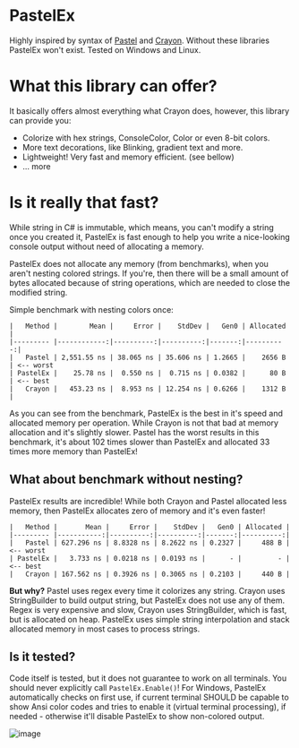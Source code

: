 # PastelEx
Highly inspired by syntax of [Pastel](https://github.com/silkfire/Pastel) and [Crayon](https://github.com/riezebosch/crayon). Without these libraries PastelEx won't exist. Tested on Windows and Linux.

# What this library can offer?
It basically offers almost everything what Crayon does, however, this library can provide you:
- Colorize with hex strings, ConsoleColor, Color or even 8-bit colors.
- More text decorations, like Blinking, gradient text and more.
- Lightweight! Very fast and memory efficient. (see bellow)
- ... more

# Is it really that fast?
While string in C# is immutable, which means, you can't modify a string once you created it, PastelEx is fast enough to help you write a nice-looking console output without need of allocating a memory.

PastelEx does not allocate any memory (from benchmarks), when you aren't nesting colored strings. If you're, then there will be a small amount of bytes allocated because of string operations, which are needed to close the modified string.

Simple benchmark with nesting colors once:
```
|   Method |        Mean |     Error |    StdDev |   Gen0 | Allocated |
|--------- |------------:|----------:|----------:|-------:|----------:|
|   Pastel | 2,551.55 ns | 38.065 ns | 35.606 ns | 1.2665 |    2656 B | <-- worst
| PastelEx |    25.78 ns |  0.550 ns |  0.715 ns | 0.0382 |      80 B | <-- best
|   Crayon |   453.23 ns |  8.953 ns | 12.254 ns | 0.6266 |    1312 B |
```

As you can see from the benchmark, PastelEx is the best in it's speed and allocated memory per operation.
While Crayon is not that bad at memory allocation and it's slightly slower.
Pastel has the worst results in this benchmark, it's about 102 times slower than PastelEx and allocated 33 times more memory than PastelEx!

## What about benchmark without nesting?
PastelEx results are incredible! While both Crayon and Pastel allocated less memory, then PastelEx allocates zero of memory and it's even faster!
```
|   Method |       Mean |     Error |    StdDev |   Gen0 | Allocated |
|--------- |-----------:|----------:|----------:|-------:|----------:|
|   Pastel | 627.296 ns | 8.8328 ns | 8.2622 ns | 0.2327 |     488 B | <-- worst
| PastelEx |   3.733 ns | 0.0218 ns | 0.0193 ns |      - |         - | <-- best
|   Crayon | 167.562 ns | 0.3926 ns | 0.3065 ns | 0.2103 |     440 B |
```

**But why?**
Pastel uses regex every time it colorizes any string. Crayon uses StringBuilder to build output string, but PastelEx does not use any of them. Regex is very expensive and slow, Crayon uses StringBuilder, which is fast, but is allocated on heap. PastelEx uses simple string interpolation and stack allocated memory in most cases to process strings.

## Is it tested?
Code itself is tested, but it does not guarantee to work on all terminals.
You should never explicitly call `PastelEx.Enable()`! For Windows, PastelEx automatically checks on first use, if current terminal SHOULD be capable to show Ansi color codes and tries to enable it (virtual terminal processing), if needed - otherwise it'll disable PastelEx to show non-colored output.

![image](https://github.com/k-iro/PastelEx/assets/88717056/b492385e-5bb9-4b7f-8c76-ecb55cb20b8a)
